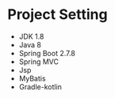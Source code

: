 # Project Setting
<ul>
  <li> JDK 1.8 </li>
  <li> Java 8 </li>
  <li> Spring Boot 2.7.8 </li>
  <li> Spring MVC </li>
  <li> Jsp </li>
  <li> MyBatis </li>
  <li> Gradle-kotlin </li>
</ul>
